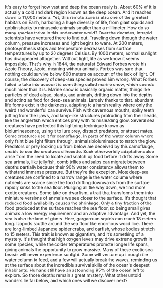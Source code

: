 
It&#39;s easy to forget how vast and deep
the ocean really is.
About 60% of it is actually
a cold and dark region
known as the deep ocean.
And it reaches down to 11,000 meters.
Yet, this remote zone is also one
of the greatest habitats on Earth,
harboring a huge diversity of life,
from giant squids and goblin sharks
to minuscule animals 
smaller than a millimeter.
How do so many species thrive
in this underwater world?
Over the decades, intrepid scientists
have ventured there to find out.
Traveling down through the water column,
pressure increases 
and light begins to wane.
At 200 meters, photosynthesis stops
and temperature decreases 
from surface temperatures
by up to 20 degrees Celsius.
By 1000 meters, normal sunlight
has disappeared altogether.
Without light, life as we know it
seems impossible.
That&#39;s why in 1844, the naturalist 
Edward Forbes
wrote his Azoic Theory,
Azoic, meaning without animals.
Forbes was sure that nothing could survive
below 600 meters
on account of the lack of light.
Of course, the discovery 
of deep-sea species proved him wrong.
What Forbes failed to take into account
is something called marine snow,
which sounds much nicer than it is.
Marine snow is basically organic matter,
things like particles of dead algae,
plants, and animals,
drifting down into the depths
and acting as food for deep-sea animals.
Largely thanks to that, 
abundant life forms exist in the darkness,
adapting to a harsh reality where only
the weird and wonderful can survive.
Fish with cavernous mouths,
spiky teeth jutting from their jaws,
and lamp-like structures 
protruding from their heads,
like the anglerfish which entices prey
with its misleading glow.
Several sea creatures have perfected
this lightning technique
known as bioluminescence,
using it to lure prey,
distract predators,
or attract mates.
Some creatures use it for camoflauge.
In parts of the water column where
only faint blue light filters through,
animals bioluminesce to match the glow.
Predators or prey looking up
from below
are deceived by this camoflauge,
unable to see the creatures silhouette.
Such otherworldly adaptations also arise
from the need to locate
and snatch up food before it drifts away.
Some sea animals, like jellyfish,
comb jellies and salps
can migrate between depths
partially because 
their 90% water consistency
allows them to withstand immense pressure.
But they&#39;re the exception.
Most deep-sea creatures are confined
to a narrow range in the water column
where nutrients are scarce
since the food drifting downwards
from the surface
rapidly sinks to the sea floor.
Plunging all the way down,
we find more exotic creatures.
Some take on dwarfism,
a trait that transforms them 
into miniature versions of animals
we see closer to the surface.
It&#39;s thought that reduced 
food availability causes the shrinkage.
Only a tiny fraction of the food produced
at the surface reaches the sea floor,
so being small gives animals
a low energy requirement
and an adaptive advantage.
And yet, the sea is also the land
of giants.
Here, gargantuan squids can reach
18 meters long.
Isopods scuttle around the sea floor
like enormous wood lice.
There are long-limbed 
Japanese spider crabs,
and oarfish, whose bodies stretch
to 15 meters.
This trait is known as gigantism,
and it&#39;s something of a mystery.
It&#39;s thought that high oxygen levels
may drive extreme growth in some species,
while the colder temperatures promote
longer life spans,
giving animals the opportunity 
to grow massive.
Many of these exotic sea beasts will never
experience sunlight.
Some will venture up through
the water column to feed,
and a few will actually break the waves,
reminding us at the surface
about the incredible survival skills
of the ocean&#39;s deepest inhabitants.
Humans still have an astounding
95% of the ocean left to explore.
So those depths remain a great mystery.
What other untold wonders lie far below,
and which ones will we discover next?
